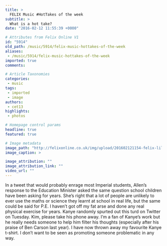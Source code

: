 ```yaml
---
title: >
  FELIX Music #HotTakes of the week
subtitle: >
  What is a hot take?
date: "2016-02-12 11:55:39 +0000"

# Attributes from Felix Online V1
id: "5914"
old_path: /music/5914/felix-music-hottakes-of-the-week
aliases:
 - /music/5914/felix-music-hottakes-of-the-week
imported: true
comments:

# Article Taxonomies
categories:
 - music
tags:
 - imported
 - image
authors:
 - cet13
highlights:
 - photos

# Homepage control params
headline: true
featured: true

# Image metadata
image_path: "http://felixonline.co.uk/img/upload/201602121154-felix-lilly.jpg"
image_caption: >

image_attribution: ""
image_attribution_link: ""
video_url: ""
---
```


In a tweet that would probably enrage most Imperial students, Allen’s response to the Education Minister asked the same question school children have been asking for years. She’s right that a lot of people are unlikely to ever use  the maths or science they learnt at school in real life, but the same could be said for P.E. I haven’t got off my fat arse and  done any real physical exercise for years.
Kanye randomly spurted out this turd on Twitter on Tuesday. Kim, please take his phone away. I’m a fan of Kanye’s work but he really needs someone to help him filter his thoughts (especially after his praise of Ben Carson last year). I have now thrown away my favourite Kanye t-shirt. I don’t want to be seen as promoting someone problematic in any way.
